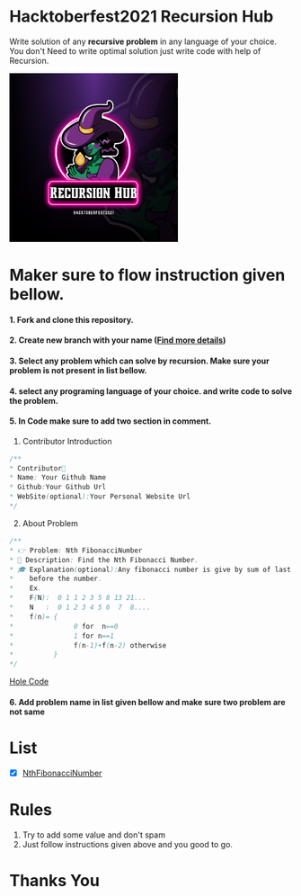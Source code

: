 # Hacktoberfest2021 Recursion Hub

Write solution of any **recursive problem** in any language of your choice. You don't Need to write optimal solution just write code with help of Recursion. 

<img src="./static/Hacktoberfest2021.png" width=300 height=300 style="margin:0 auto;" alt="none">

# Maker sure to flow instruction given bellow.

#### 1. Fork and clone this repository.

#### 2. Create new branch with your name ([Find more details](https://github.com/firstcontributions/first-contributions))

#### 3. Select any problem which can solve by recursion. Make sure your problem is not present in list bellow.

#### 4. select any programing language of your choice. and write code to solve the problem.
#### 5. In Code make sure to add two section in comment.
1. Contributor Introduction
```java
/**
* Contributor🎅
* Name: Your Github Name
* Github:Your Github Url 
* WebSite(optional):Your Personal Website Url
*/
```
2. About Problem 
```java
/**
* 👉 Problem: Nth FibonacciNumber
* 👑 Description: Find the Nth Fibonacci Number.
* 🎓 Explanation(optional):Any fibonacci number is give by sum of last two fibonacci number
*    before the number.
*    Ex. 
*    F(N):  0 1 1 2 3 5 8 13 21...
*    N   :  0 1 2 3 4 5 6  7  8....
*    f(n)= {
*               0 for  n==0
*               1 for n==1
*               f(n-1)+f(n-2) otherwise
*          }        
*/
```
[Hole Code](./Code/FibonacciNumber.java)

#### 6. Add problem name in list given bellow and make sure two problem are not same


# List 

- [x] [NthFibonacciNumber](./Code/FibonacciNumber.java)

# Rules

1. Try to add some value and don't spam
2. Just follow instructions given above and you good to go.


# Thanks You
